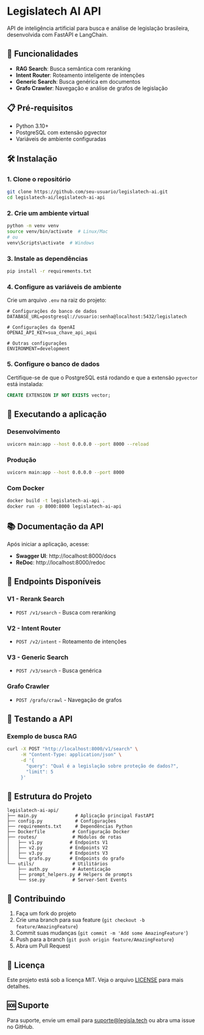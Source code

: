 # Legislatech AI API

API de inteligência artificial para busca e análise de legislação brasileira, desenvolvida com FastAPI e LangChain.

## 🚀 Funcionalidades

- **RAG Search**: Busca semântica com reranking
- **Intent Router**: Roteamento inteligente de intenções
- **Generic Search**: Busca genérica em documentos
- **Grafo Crawler**: Navegação e análise de grafos de legislação

## 📋 Pré-requisitos

- Python 3.10+
- PostgreSQL com extensão pgvector
- Variáveis de ambiente configuradas

## 🛠️ Instalação

### 1. Clone o repositório
```bash
git clone https://github.com/seu-usuario/legislatech-ai.git
cd legislatech-ai/legislatech-ai-api
```

### 2. Crie um ambiente virtual
```bash
python -m venv venv
source venv/bin/activate  # Linux/Mac
# ou
venv\Scripts\activate  # Windows
```

### 3. Instale as dependências
```bash
pip install -r requirements.txt
```

### 4. Configure as variáveis de ambiente
Crie um arquivo `.env` na raiz do projeto:

```env
# Configurações do banco de dados
DATABASE_URL=postgresql://usuario:senha@localhost:5432/legislatech

# Configurações da OpenAI
OPENAI_API_KEY=sua_chave_api_aqui

# Outras configurações
ENVIRONMENT=development
```

### 5. Configure o banco de dados
Certifique-se de que o PostgreSQL está rodando e que a extensão `pgvector` está instalada:

```sql
CREATE EXTENSION IF NOT EXISTS vector;
```

## 🚀 Executando a aplicação

### Desenvolvimento
```bash
uvicorn main:app --host 0.0.0.0 --port 8000 --reload
```

### Produção
```bash
uvicorn main:app --host 0.0.0.0 --port 8000
```

### Com Docker
```bash
docker build -t legislatech-ai-api .
docker run -p 8000:8000 legislatech-ai-api
```

## 📚 Documentação da API

Após iniciar a aplicação, acesse:
- **Swagger UI**: http://localhost:8000/docs
- **ReDoc**: http://localhost:8000/redoc

## 🔗 Endpoints Disponíveis

### V1 - Rerank Search
- `POST /v1/search` - Busca com reranking

### V2 - Intent Router
- `POST /v2/intent` - Roteamento de intenções

### V3 - Generic Search
- `POST /v3/search` - Busca genérica

### Grafo Crawler
- `POST /grafo/crawl` - Navegação de grafos

## 🧪 Testando a API

### Exemplo de busca RAG
```bash
curl -X POST "http://localhost:8000/v1/search" \
     -H "Content-Type: application/json" \
     -d '{
       "query": "Qual é a legislação sobre proteção de dados?",
       "limit": 5
     }'
```

## 📁 Estrutura do Projeto

```
legislatech-ai-api/
├── main.py              # Aplicação principal FastAPI
├── config.py            # Configurações
├── requirements.txt     # Dependências Python
├── Dockerfile          # Configuração Docker
├── routes/             # Módulos de rotas
│   ├── v1.py          # Endpoints V1
│   ├── v2.py          # Endpoints V2
│   ├── v3.py          # Endpoints V3
│   └── grafo.py       # Endpoints do grafo
└── utils/              # Utilitários
    ├── auth.py         # Autenticação
    ├── prompt_helpers.py # Helpers de prompts
    └── sse.py          # Server-Sent Events
```

## 🤝 Contribuindo

1. Faça um fork do projeto
2. Crie uma branch para sua feature (`git checkout -b feature/AmazingFeature`)
3. Commit suas mudanças (`git commit -m 'Add some AmazingFeature'`)
4. Push para a branch (`git push origin feature/AmazingFeature`)
5. Abra um Pull Request

## 📄 Licença

Este projeto está sob a licença MIT. Veja o arquivo [LICENSE](../LICENSE) para mais detalhes.

## 🆘 Suporte

Para suporte, envie um email para suporte@legisla.tech ou abra uma issue no GitHub.
